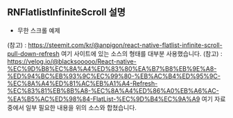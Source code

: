 ## RNFlatlistInfiniteScroll 설명

- 무한 스크롤 예제

(참고) : https://steemit.com/kr/@anpigon/react-native-flatlist-infinite-scroll-pull-down-refresh
여기 사이트에 있는 소스의 형태를 대부분 사용했습니다.
(참고) : https://velog.io/@blacksooooo/React-native-%EC%9D%B8%EC%8A%A4%ED%83%80%EA%B7%B8%EB%9E%A8-%ED%94%BC%EB%93%9C%EC%99%80-%EB%AC%B4%ED%95%9C-%EC%8A%A4%ED%81%AC%EB%A1%A4-Refresh-%EC%83%81%EB%8B%A8-%EC%8A%A4%ED%86%A0%EB%A6%AC-%EA%B5%AC%ED%98%84-FlatList-%EC%9D%B4%EC%9A%A9
여기 자료중에서 일부 필요한 내용을 위의 소스와 합쳤습니다.
